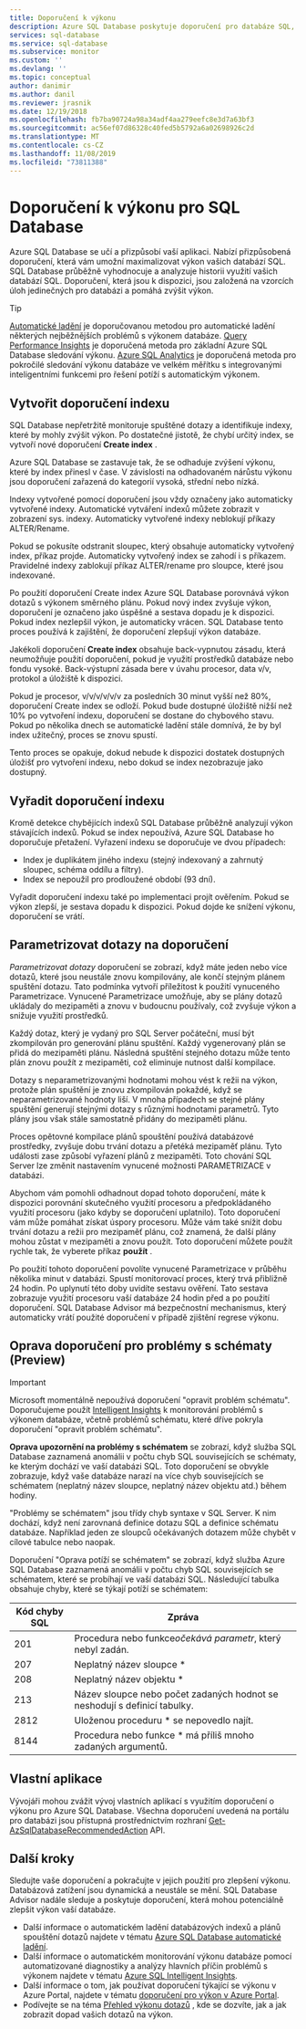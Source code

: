 ```yaml
---
title: Doporučení k výkonu
description: Azure SQL Database poskytuje doporučení pro databáze SQL, která mohou zlepšit aktuální výkon dotazů.
services: sql-database
ms.service: sql-database
ms.subservice: monitor
ms.custom: ''
ms.devlang: ''
ms.topic: conceptual
author: danimir
ms.author: danil
ms.reviewer: jrasnik
ms.date: 12/19/2018
ms.openlocfilehash: fb7ba90724a98a34adf4aa279eefc8e3d7a63bf3
ms.sourcegitcommit: ac56ef07d86328c40fed5b5792a6a02698926c2d
ms.translationtype: MT
ms.contentlocale: cs-CZ
ms.lasthandoff: 11/08/2019
ms.locfileid: "73811388"
---
```

# <a name="performance-recommendations-for-sql-database"></a>Doporučení k výkonu pro SQL Database

Azure SQL Database se učí a přizpůsobí vaší aplikaci. Nabízí přizpůsobená doporučení, která vám umožní maximalizovat výkon vašich databází SQL. SQL Database průběžně vyhodnocuje a analyzuje historii využití vašich databází SQL. Doporučení, která jsou k dispozici, jsou založená na vzorcích úloh jedinečných pro databázi a pomáhá zvýšit výkon.

> [!TIP]
> [Automatické ladění](sql-database-automatic-tuning.md) je doporučovanou metodou pro automatické ladění některých nejběžnějších problémů s výkonem databáze. [Query Performance Insights](sql-database-query-performance.md) je doporučená metoda pro základní Azure SQL Database sledování výkonu. [Azure SQL Analytics](../azure-monitor/insights/azure-sql.md) je doporučená metoda pro pokročilé sledování výkonu databáze ve velkém měřítku s integrovanými inteligentními funkcemi pro řešení potíží s automatickým výkonem.
>

## <a name="create-index-recommendations"></a>Vytvořit doporučení indexu
SQL Database nepřetržitě monitoruje spuštěné dotazy a identifikuje indexy, které by mohly zvýšit výkon. Po dostatečné jistotě, že chybí určitý index, se vytvoří nové doporučení **Create index** .

 Azure SQL Database se zastavuje tak, že se odhaduje zvýšení výkonu, které by index přinesl v čase. V závislosti na odhadovaném nárůstu výkonu jsou doporučení zařazená do kategorií vysoká, střední nebo nízká. 

Indexy vytvořené pomocí doporučení jsou vždy označeny jako automaticky vytvořené indexy. Automatické vytváření indexů můžete zobrazit v zobrazení sys. indexy. Automaticky vytvořené indexy neblokují příkazy ALTER/Rename. 

Pokud se pokusíte odstranit sloupec, který obsahuje automaticky vytvořený index, příkaz projde. Automaticky vytvořený index se zahodí i s příkazem. Pravidelné indexy zablokují příkaz ALTER/rename pro sloupce, které jsou indexované.

Po použití doporučení Create index Azure SQL Database porovnává výkon dotazů s výkonem směrného plánu. Pokud nový index zvyšuje výkon, doporučení je označeno jako úspěšné a sestava dopadu je k dispozici. Pokud index nezlepšil výkon, je automaticky vrácen. SQL Database tento proces používá k zajištění, že doporučení zlepšují výkon databáze.

Jakékoli doporučení **Create index** obsahuje back-vypnutou zásadu, která neumožňuje použití doporučení, pokud je využití prostředků databáze nebo fondu vysoké. Back-výstupní zásada bere v úvahu procesor, data v/v, protokol a úložiště k dispozici. 

Pokud je procesor, v/v/v/v/v/v za posledních 30 minut vyšší než 80%, doporučení Create index se odloží. Pokud bude dostupné úložiště nižší než 10% po vytvoření indexu, doporučení se dostane do chybového stavu. Pokud po několika dnech se automatické ladění stále domnívá, že by byl index užitečný, proces se znovu spustí. 

Tento proces se opakuje, dokud nebude k dispozici dostatek dostupných úložišť pro vytvoření indexu, nebo dokud se index nezobrazuje jako dostupný.

## <a name="drop-index-recommendations"></a>Vyřadit doporučení indexu
Kromě detekce chybějících indexů SQL Database průběžně analyzují výkon stávajících indexů. Pokud se index nepoužívá, Azure SQL Database ho doporučuje přetažení. Vyřazení indexu se doporučuje ve dvou případech:
* Index je duplikátem jiného indexu (stejný indexovaný a zahrnutý sloupec, schéma oddílu a filtry).
* Index se nepoužil pro prodloužené období (93 dní).

Vyřadit doporučení indexu také po implementaci projít ověřením. Pokud se výkon zlepší, je sestava dopadu k dispozici. Pokud dojde ke snížení výkonu, doporučení se vrátí.


## <a name="parameterize-queries-recommendations"></a>Parametrizovat dotazy na doporučení
*Parametrizovat dotazy* doporučení se zobrazí, když máte jeden nebo více dotazů, které jsou neustále znovu kompilovány, ale končí stejným plánem spuštění dotazu. Tato podmínka vytvoří příležitost k použití vynuceného Parametrizace. Vynucené Parametrizace umožňuje, aby se plány dotazů ukládaly do mezipaměti a znovu v budoucnu používaly, což zvyšuje výkon a snižuje využití prostředků. 

Každý dotaz, který je vydaný pro SQL Server počáteční, musí být zkompilován pro generování plánu spuštění. Každý vygenerovaný plán se přidá do mezipaměti plánu. Následná spuštění stejného dotazu může tento plán znovu použít z mezipaměti, což eliminuje nutnost další kompilace. 

Dotazy s neparametrizovanými hodnotami mohou vést k režii na výkon, protože plán spuštění je znovu zkompilován pokaždé, když se neparametrizované hodnoty liší. V mnoha případech se stejné plány spuštění generují stejnými dotazy s různými hodnotami parametrů. Tyto plány jsou však stále samostatně přidány do mezipaměti plánu. 

Proces opětovné kompilace plánů spouštění používá databázové prostředky, zvyšuje dobu trvání dotazu a přetéká mezipaměť plánu. Tyto události zase způsobí vyřazení plánů z mezipaměti. Toto chování SQL Server lze změnit nastavením vynucené možnosti PARAMETRIZACE v databázi. 

Abychom vám pomohli odhadnout dopad tohoto doporučení, máte k dispozici porovnání skutečného využití procesoru a předpokládaného využití procesoru (jako kdyby se doporučení uplatnilo). Toto doporučení vám může pomáhat získat úspory procesoru. Může vám také snížit dobu trvání dotazu a režii pro mezipaměť plánu, což znamená, že další plány mohou zůstat v mezipaměti a znovu použít. Toto doporučení můžete použít rychle tak, že vyberete příkaz **použít** . 

Po použití tohoto doporučení povolíte vynucené Parametrizace v průběhu několika minut v databázi. Spustí monitorovací proces, který trvá přibližně 24 hodin. Po uplynutí této doby uvidíte sestavu ověření. Tato sestava zobrazuje využití procesoru vaší databáze 24 hodin před a po použití doporučení. SQL Database Advisor má bezpečnostní mechanismus, který automaticky vrátí použité doporučení v případě zjištění regrese výkonu.

## <a name="fix-schema-issues-recommendations-preview"></a>Oprava doporučení pro problémy s schématy (Preview)

> [!IMPORTANT]
> Microsoft momentálně nepoužívá doporučení "opravit problém schématu". Doporučujeme použít [Intelligent Insights](sql-database-intelligent-insights.md) k monitorování problémů s výkonem databáze, včetně problémů schématu, které dříve pokryla doporučení "opravit problém schématu".
> 

**Oprava upozornění na problémy s schématem** se zobrazí, když služba SQL Database zaznamená anomálii v počtu chyb SQL souvisejících se schématy, ke kterým dochází ve vaší databázi SQL. Toto doporučení se obvykle zobrazuje, když vaše databáze narazí na více chyb souvisejících se schématem (neplatný název sloupce, neplatný název objektu atd.) během hodiny.

"Problémy se schématem" jsou třídy chyb syntaxe v SQL Server. K nim dochází, když není zarovnaná definice dotazu SQL a definice schématu databáze. Například jeden ze sloupců očekávaných dotazem může chybět v cílové tabulce nebo naopak. 

Doporučení "Oprava potíží se schématem" se zobrazí, když služba Azure SQL Database zaznamená anomálii v počtu chyb SQL souvisejících se schématem, které se probíhají ve vaší databázi SQL. Následující tabulka obsahuje chyby, které se týkají potíží se schématem:

| Kód chyby SQL | Zpráva |
| --- | --- |
| 201 |Procedura nebo funkce*očekává parametr*, který nebyl zadán. |
| 207 |Neplatný název sloupce * |
| 208 |Neplatný název objektu * |
| 213 |Název sloupce nebo počet zadaných hodnot se neshodují s definicí tabulky. |
| 2812 |Uloženou proceduru * se nepovedlo najít. |
| 8144 |Procedura nebo funkce * má příliš mnoho zadaných argumentů. |

## <a name="custom-applications"></a>Vlastní aplikace

Vývojáři mohou zvážit vývoj vlastních aplikací s využitím doporučení o výkonu pro Azure SQL Database. Všechna doporučení uvedená na portálu pro databázi jsou přístupná prostřednictvím rozhraní [Get-AzSqlDatabaseRecommendedAction](https://docs.microsoft.com/powershell/module/az.sql/get-azsqldatabaserecommendedaction) API.

## <a name="next-steps"></a>Další kroky
Sledujte vaše doporučení a pokračujte v jejich použití pro zlepšení výkonu. Databázová zatížení jsou dynamická a neustále se mění. SQL Database Advisor nadále sleduje a poskytuje doporučení, která mohou potenciálně zlepšit výkon vaší databáze. 

* Další informace o automatickém ladění databázových indexů a plánů spouštění dotazů najdete v tématu [Azure SQL Database automatické ladění](sql-database-automatic-tuning.md).
* Další informace o automatickém monitorování výkonu databáze pomocí automatizované diagnostiky a analýzy hlavních příčin problémů s výkonem najdete v tématu [Azure SQL Intelligent Insights](sql-database-intelligent-insights.md).
*  Další informace o tom, jak používat doporučení týkající se výkonu v Azure Portal, najdete v tématu [doporučení pro výkon v Azure Portal](sql-database-advisor-portal.md).
* Podívejte se na téma [Přehled výkonu dotazů](sql-database-query-performance.md) , kde se dozvíte, jak a jak zobrazit dopad vašich dotazů na výkon.


